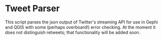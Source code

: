 # Tweet Parser
This script parses the json output of Twitter's streaming API for use in Gephi and QGIS with some (perhaps overboard!) error checking. At the moment it does not distinguish retweets; that functionality will be added soon.

